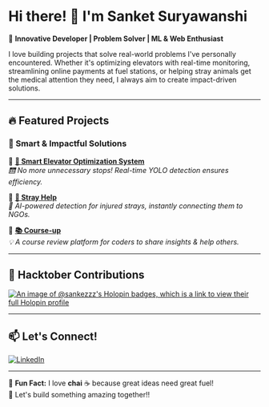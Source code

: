 # Hi there! 👋 I'm Sanket Suryawanshi  

🚀 **Innovative Developer | Problem Solver | ML & Web Enthusiast**  

I love building projects that solve real-world problems I've personally encountered. Whether it's optimizing elevators with real-time monitoring, streamlining online payments at fuel stations, or helping stray animals get the medical attention they need, I always aim to create impact-driven solutions.  

---

## 🔥 Featured Projects  
### 🚀 Smart & Impactful Solutions  
🔹 **[🚦 Smart Elevator Optimization System](https://github.com/sankezzz/Elevator-Optimization)**  
   *🛗 No more unnecessary stops! Real-time YOLO detection ensures efficiency.*  

🔹 **[🐾 Stray Help](https://github.com/sankezzz/StrayAid-ML)**  
   *🤖 AI-powered detection for injured strays, instantly connecting them to NGOs.*  

🔹 **[📚 Course-up](https://github.com/sankezzz/COURSE-UP)**  
   *💡 A course review platform for coders to share insights & help others.*  

---



## 🎉 Hacktober Contributions  
[![An image of @sankezzz's Holopin badges, which is a link to view their full Holopin profile](https://holopin.me/sankezzz)](https://holopin.io/@sankezzz)  

---

## 📫 Let's Connect!  
[![LinkedIn](https://img.shields.io/badge/LinkedIn-0A66C2?style=for-the-badge&logo=linkedin&logoColor=white)](www.linkedin.com/in/sanket-suryawanshi-925362252)  

---

🧡 **Fun Fact:** I love **chai** ☕ because great ideas need great fuel!  
🚀 Let's build something amazing together!!
